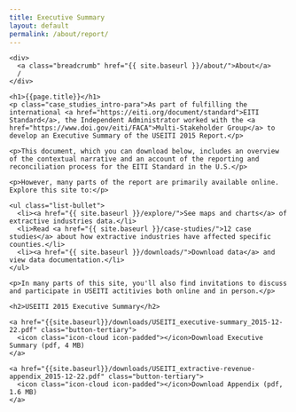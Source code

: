 ```yaml
---
title: Executive Summary
layout: default
permalink: /about/report/
---
```


<div class="container-outer container-padded">

  <div class="container-left-7">

    <div>
      <a class="breadcrumb" href="{{ site.baseurl }}/about/">About</a>
      /
    </div>

    <h1>{{page.title}}</h1>
    <p class="case_studies_intro-para">As part of fulfilling the international <a href="https://eiti.org/document/standard">EITI Standard</a>, the Independent Administrator worked with the <a href="https://www.doi.gov/eiti/FACA">Multi-Stakeholder Group</a> to develop an Executive Summary of the USEITI 2015 Report.</p>

    <p>This document, which you can download below, includes an overview of the contextual narrative and an account of the reporting and reconciliation process for the EITI Standard in the U.S.</p>

    <p>However, many parts of the report are primarily available online. Explore this site to:</p>

    <ul class="list-bullet">
  	  <li><a href="{{ site.baseurl }}/explore/">See maps and charts</a> of extractive industries data.</li>
  	  <li>Read <a href="{{ site.baseurl }}/case-studies/">12 case studies</a> about how extractive industries have affected specific counties.</li>
  	  <li><a href="{{ site.baseurl }}/downloads/">Download data</a> and view data documentation.</li>
    </ul>

    <p>In many parts of this site, you'll also find invitations to discuss and participate in USEITI actitivies both online and in person.</p>

    <h2>USEITI 2015 Executive Summary</h2>

    <a href="{{site.baseurl}}/downloads/USEITI_executive-summary_2015-12-22.pdf" class="button-tertiary">
      <icon class="icon-cloud icon-padded"></icon>Download Executive Summary (pdf, 4 MB)
    </a>

    <a href="{{site.baseurl}}/downloads/USEITI_extractive-revenue-appendix_2015-12-22.pdf" class="button-tertiary">
      <icon class="icon-cloud icon-padded"></icon>Download Appendix (pdf, 1.6 MB)
    </a>

  </div>

</div>
